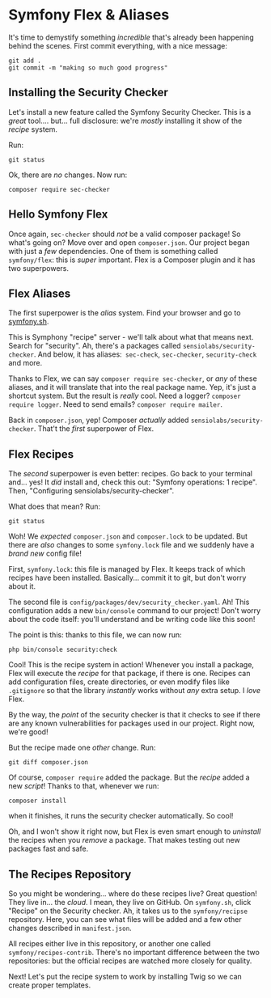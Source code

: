# Symfony Flex & Aliases

It's time to demystify something *incredible* that's already been happening behind
the scenes. First commit everything, with a nice message:

```terminal-silent
git add .
git commit -m "making so much good progress"
```

## Installing the Security Checker

Let's install a new feature called the Symfony Security Checker. This is a *great*
tool.... but... full disclosure: we're *mostly* installing it show of the *recipe*
system.

Run:

```terminal
git status
```

Ok, there are *no* changes. Now run:

```terminal
composer require sec-checker
```

## Hello Symfony Flex

Once again, `sec-checker` should *not* be a valid composer package! So what's going
on? Move over and open `composer.json`. Our project began with just a *few* dependencies.
One of them is something called `symfony/flex`: this is *super* important. Flex
is a Composer plugin and it has two superpowers.

## Flex Aliases

The first superpower is the *alias* system. Find your browser and go to
[symfony.sh](https://symfony.sh).

This is Symphony "recipe" server - we'll talk about what that means next. Search
for "security". Ah, there's a packages called `sensiolabs/security-checker`. And
below, it has aliases:` sec-check`, `sec-checker`, `security-check` and more.

Thanks to Flex, we can say `composer require sec-checker`, or *any* of these aliases,
and it will translate that into the real package name. Yep, it's just a shortcut
system. But the result is *really* cool. Need a logger? `composer require logger`.
Need to send emails? `composer require mailer`.

Back in `composer.json`, yep! Composer *actually* added `sensiolabs/security-checker`.
That't the *first* superpower of Flex.

## Flex Recipes

The *second* superpower is even better: recipes. Go back to your terminal and...
yes! It *did* install and, check this out: "Symfony operations: 1 recipe". Then,
"Configuring sensiolabs/security-checker".

What does that mean? Run:

```terminal
git status
```

Woh! We *expected* `composer.json` and `composer.lock` to be updated. But there
are *also* changes to some `symfony.lock` file and we suddenly have a *brand new*
config file!

First, `symfony.lock`: this file is managed by Flex. It keeps track of which recipes
have been installed. Basically... commit it to git, but don't worry about it.

The second file is `config/packages/dev/security_checker.yaml`. Ah! This configuration
adds a new `bin/console` command to our project! Don't worry about the code itself:
you'll understand and be writing code like this soon!

The point is this: thanks to this file, we can now run:

```terminal
php bin/console security:check
```

Cool! This is the recipe system in action! Whenever you install a package, Flex
will execute the *recipe* for that package, if there is one. Recipes can add configuration
files, create directories, or even modify files like `.gitignore` so that the library
*instantly* works without *any* extra setup. I *love* Flex.

By the way, the *point* of the security checker is that it checks to see if there
are any known vulnerabilities for packages used in our project. Right now, we're good!

But the recipe made one *other* change. Run:

```terminal
git diff composer.json
```

Of course, `composer require` added the package. But the *recipe* added a new *script*!
Thanks to that, whenever we run:

```terminal
composer install
```

when it finishes, it runs the security checker automatically. So cool!

Oh, and I won't show it right now, but Flex is even smart enough to *uninstall*
the recipes when you *remove* a package. That makes testing out new packages fast
and safe.

## The Recipes Repository

So you might be wondering... where do these recipes live? Great question! They live
in... the *cloud*. I mean, they live on GitHub. On `symfony.sh`, click "Recipe"
on the Security checker. Ah, it takes us to the `symfony/recipse` repository. Here,
you can see what files will be added and a few other changes described in `manifest.json`.

All recipes either live in this repository, or another one called `symfony/recipes-contrib`.
There's no important difference between the two repositories: but the official recipes
are watched more closely for quality.

Next! Let's put the recipe system to work by installing Twig so we can create proper
templates.
